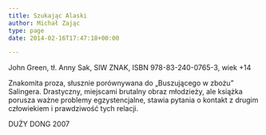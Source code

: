 ```yaml
---
title: Szukając Alaski
author: Michał Zając
type: page
date: 2014-02-16T17:47:18+00:00

---
```

John Green, tł. Anny Sak, SIW ZNAK, ISBN 978-83-240-0765-3, wiek +14
  
Znakomita proza, słusznie porównywana do „Buszującego w zbożu” Salingera. Drastyczny, miejscami brutalny obraz młodzieży, ale książka porusza ważne problemy egzystencjalne, stawia pytania o kontakt z drugim człowiekiem i prawdziwość tych relacji.
  
DUŻY DONG 2007